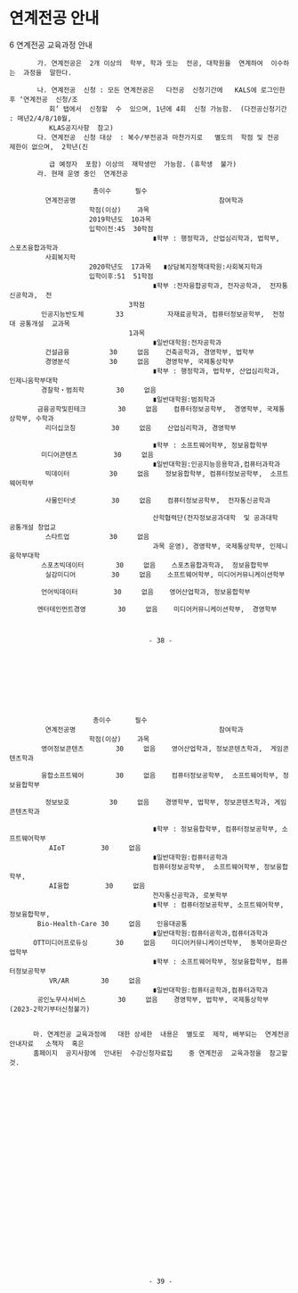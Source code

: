 # 연계전공 안내

6  연계전공  교육과정   안내                                                       
                                                                                  
                                                                                  
           가. 연계전공은  2개 이상의  학부, 학과 또는  전공, 대학원을  연계하여  이수하는  과정을  말한다.           
                                                                                  
           나. 연계전공  신청 : 모든 연계전공은   다전공  신청기간에   KALS에 로그인한  후 ‘연계전공  신청/조        
              회’ 탭에서  신청할  수  있으며, 1년에 4회  신청 가능함.  (다전공신청기간   : 매년2/4/8/10월,     
              KLAS공지사항  참고)                                                       
           다. 연계전공  신청 대상  : 복수/부전공과 마찬가지로   별도의  학점 및 전공  제한이 없으며,  2학년(진        
                                                                                  
              급 예정자  포함) 이상의  재학생만  가능함. (휴학생  불가)                                
           라. 현재 운영 중인  연계전공                                                      
                                                                                  
                         총이수      필수                                              
             연계전공명                                    참여학과                        
                        학점(이상)    과목                                              
                        2019학년도  10과목                                             
                        입학이전:45  30학점                                             
                                        ∎학부 : 행정학과, 산업심리학과, 법학부, 스포츠융합과학과         
             사회복지학                                                                
                        2020학년도  17과목   ∎상담복지정책대학원:사회복지학과                         
                        입학이후:51  51학점                                             
                                        ∎학부 :전자융합공학과, 전자공학과,  전자통신공학과,  전         
                                  3학점                                             
            인공지능반도체        33           자재료공학과, 컴퓨터정보공학부,  전정대 공통개설  교과목          
                                  1과목                                             
                                        ∎일반대학원:전자공학과                              
             건설금융          30     없음    건축공학과, 경영학부, 법학부                          
             경영분석          30     없음    경영학부, 국제통상학부                              
                                        ∎학부 : 행정학과, 법학부, 산업심리학과, 인제니움학부대학         
            경찰학‧범죄학        30     없음                                              
                                        ∎일반대학원:범죄학과                               
           금융공학및핀테크        30     없음    컴퓨터정보공학부,  경영학부, 국제통상학부, 수학과              
             리더십코칭         30     없음    산업심리학과, 경영학부                              
                                                                                  
                                        ∎학부 : 소프트웨어학부, 정보융합학부                     
            미디어콘텐츠         30     없음                                              
                                        ∎일반대학원:인공지능응용학과,컴퓨터과학과                    
             빅데이터          30     없음    정보융합학부, 컴퓨터정보공학부,  소프트웨어학부                
                                                                                  
             사물인터넷         30     없음    컴퓨터정보공학부,  전자통신공학과                        
                                                                                  
                                        산학협력단(전자정보공과대학  및 공과대학  공통개설 창업교          
             스타트업          30     없음                                              
                                        과목 운영), 경영학부, 국제통상학부, 인제니움학부대학            
            스포츠빅데이터        30     없음    스포츠융합과학과,  정보융합학부                         
             실감미디어         30     없음    소프트웨어학부, 미디어커뮤니케이션학부                      
                                                                                  
            언어빅데이터         30     없음    영어산업학과, 정보융합학부                            
                                                                                  
           엔터테인먼트경영        30     없음    미디어커뮤니케이션학부,  경영학부                        
                                                                                  
                                                                                  
                                                                                  
                                       - 38 -                                     
                                                                                  
                                                                                  
                                                                                  
                                                                                  
                                                                                  
                                                                                  
                                                                                  
                                                                                  
                                                                                  
                         총이수      필수                                              
             연계전공명                                    참여학과                        
                        학점(이상)    과목                                              
            영어정보콘텐츠        30     없음    영어산업학과, 정보콘텐츠학과,  게임콘텐츠학과                 
                                                                                  
            융합소프트웨어        30     없음    컴퓨터정보공학부,  소프트웨어학부, 정보융합학부                
                                                                                  
             정보보호          30     없음    경영학부, 법학부, 정보콘텐츠학과, 게임콘텐츠학과               
                                                                                  
                                        ∎학부 : 정보융합학부, 컴퓨터정보공학부, 소프트웨어학부           
              AIoT         30     없음                                              
                                        ∎일반대학원:컴퓨터공학과                             
                                        컴퓨터정보공학부,  소프트웨어학부, 정보융합학부,               
              AI융합         30     없음                                              
                                        전자통신공학과, 로봇학부                             
                                        ∎학부 : 컴퓨터정보공학부, 소프트웨어학부,  정보융합학부,         
           Bio-Health-Care 30     없음    인융대공통                                     
                                        ∎일반대학원:컴퓨터공학과,컴퓨터과학과                      
          OTT미디어프로듀싱       30     없음    미디어커뮤니케이션학부,  동북아문화산업학부                   
                                        ∎학부 : 소프트웨어학부, 정보융합학부, 컴퓨터정보공학부           
              VR/AR        30     없음                                              
                                        ∎일반대학원:컴퓨터공학과,컴퓨터과학과                      
           공인노무사서비스        30     없음    경영학부, 법학부, 국제통상학부 (2023-2학기부터신청불가)        
                                                                                  
                                                                                  
          마. 연계전공 교육과정에   대한 상세한  내용은  별도로  제작, 배부되는  연계전공  안내자료   소책자  혹은        
          홈페이지  공지사항에  안내된  수강신청자료집    중 연계전공  교육과정을  참고할  것.                     
                                                                                  
                                                                                  
                                                                                  
                                                                                  
                                                                                  
                                                                                  
                                                                                  
                                                                                  
                                                                                  
                                                                                  
                                                                                  
                                                                                  
                                                                                  
                                                                                  
                                                                                  
                                                                                  
                                                                                  
                                                                                  
                                                                                  
                                                                                  
                                                                                  
                                                                                  
                                                                                  
                                                                                  
                                                                                  
                                                                                  
                                                                                  
                                       - 39 -

